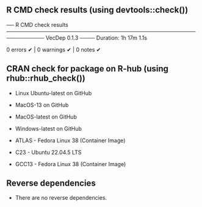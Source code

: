 ## R CMD check results (using devtools::check())

── R CMD check results ──────────────────────────────────────────────────────────── VecDep 0.1.3 ────
Duration: 1h 17m 1.1s

0 errors ✔ | 0 warnings ✔ | 0 notes ✔

## CRAN check for package on R-hub (using rhub::rhub_check())

* Linux Ubuntu-latest on GitHub

* MacOS-13 on GitHub

* MacOS-latest on GitHub

* Windows-latest on GitHub

* ATLAS - Fedora Linux 38 (Container Image)

* C23 - Ubuntu 22.04.5 LTS

* GCC13 - Fedora Linux 38 (Container Image)

## Reverse dependencies

* There are no reverse dependencies.



